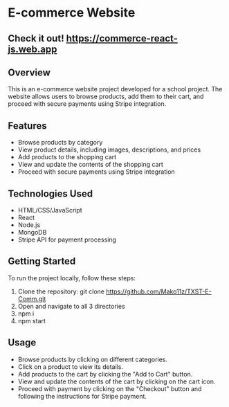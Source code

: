 # E-commerce Website

## Check it out! https://commerce-react-js.web.app

## Overview

This is an e-commerce website project developed for a school project. The website allows users to browse products, add them to their cart, and proceed with secure payments using Stripe integration.

## Features

* Browse products by category
* View product details, including images, descriptions, and prices
* Add products to the shopping cart
* View and update the contents of the shopping cart
* Proceed with secure payments using Stripe integration

## Technologies Used

* HTML/CSS/JavaScript
* React
* Node.js
* MongoDB
* Stripe API for payment processing
  
## Getting Started

To run the project locally, follow these steps:

1. Clone the repository: git clone https://github.com/Mako11z/TXST-E-Comm.git
2. Open and navigate to all 3 directories
3. npm i
4. npm start

## Usage
* Browse products by clicking on different categories.
* Click on a product to view its details.
* Add products to the cart by clicking the "Add to Cart" button.
* View and update the contents of the cart by clicking on the cart icon.
* Proceed with payment by clicking on the "Checkout" button and following the instructions for Stripe payment.
